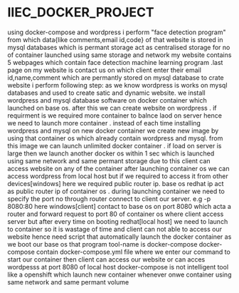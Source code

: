 # IIEC_DOCKER_PROJECT
using docker-compose and wordpress i perform "face detection program" from which data{like comments,email id,code} of that website is stored in mysql databases which is permant storage act as centralised storage for no of container launched using same storage and network
my website contains 5 webpages which contain face detection machine learning program .last page on my website is contact us on which client enter their email id,name,comment which are permantly stored on mysql database
to crate website i perform following step:
as we know wordpress is works on mysql databases and used to create satic and dynamic website.
we install wordpress and mysql database software on docker container which launched on base os.
after this we can create website on wordpress .
if requirment is we required more container to balnce laod on server hence we need to launch more container .
instead of each time installing  wordpress and mysql on new docker container we create new image by using that container os which already contain wordpress and mysql.
from this image we can launch unlimited docker container .
if load on server is large then we launch another docker os within 1 sec  which is launched using same network and same permant storage
due to this client can access website on any of the container 
after launching container os we can access wordpress from local host but if we required to access it  from other devices[windows] here we required public  router ip.
base os redhat ip act as public router ip of container os .
during launching container we need to specify the port no through router connect to client our server. 
e.g   -p 8080:80  here windows[client] contact to base os  on port 8080 which acta a router and forward request to port 80 of container os where client access server
but after every time on booting redhat[local host] we need to launch to container so it is wastage of time and client can not able to access our website 
hence need script that automatically launch the docker container as we boot our base os that program tool-name is docker-compose 
docker-compose contain docker-compose.yml file where we enter our command to start our container then client can access our website or can acces wordpesss at port 8080 of local host 
docker-compose is not intelligent tool like a openshift which launch new  container  whenever onwe container using same network and same permant volume
